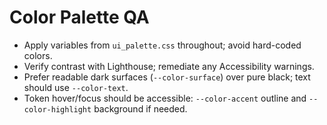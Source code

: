 
# Color Palette QA

- Apply variables from `ui_palette.css` throughout; avoid hard-coded colors.
- Verify contrast with Lighthouse; remediate any Accessibility warnings.
- Prefer readable dark surfaces (`--color-surface`) over pure black; text should use `--color-text`.
- Token hover/focus should be accessible: `--color-accent` outline and `--color-highlight` background if needed.
